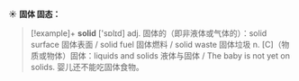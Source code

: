 ☀ <span class="category">**固体 固态：**</span>
>[!example]+ <span class="vocabulary">**solid**</span> ['sɒlɪd] 
> <span class="definition">adj. 固体的（即非液体或气体的）：</span>solid surface 固体表面 / solid fuel 固体燃料 / solid waste 固体垃圾 <span class="definition">n. [C]（物质或物体）固体：</span>liquids and solids 液体与固体 / The baby is not yet on solids. 婴儿还不能吃固体食物。
